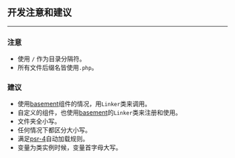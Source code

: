 开发注意和建议
----

---

### 注意
* 使用 `/` 作为目录分隔符。
* 所有文件后缀名皆使用`.php`。


### 建议
* 使用[basement](../docs_basement/README.md)组件的情况，用`Linker`类来调用。
* 自定义的组件，也使用[basement](../docs_basement/README.md)的`Linker`类来注册和使用。
* 文件夹全小写。
* 任何情况下都区分大小写。
* 满足[psr-4](https://www.php-fig.org/psr/psr-4/)自动加载规则。
* 变量为类实例时候，变量首字母大写。